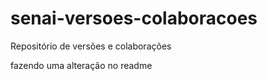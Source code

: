 # senai-versoes-colaboracoes
Repositório de versões e colaborações

fazendo uma alteração no readme


